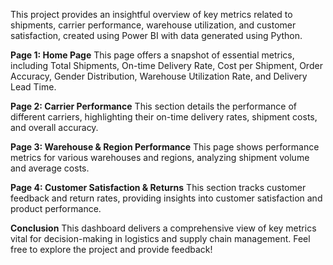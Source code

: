 This project provides an insightful overview of key metrics related to shipments, carrier performance, warehouse utilization, and customer satisfaction, 
created using Power BI with data generated using Python.

**Page 1: Home Page**
This page offers a snapshot of essential metrics, including Total Shipments, On-time Delivery Rate, Cost per Shipment, Order Accuracy, 
Gender Distribution, Warehouse Utilization Rate, and Delivery Lead Time.

**Page 2: Carrier Performance**
This section details the performance of different carriers, highlighting their on-time delivery rates, shipment costs, and overall accuracy.

**Page 3: Warehouse & Region Performance**
This page shows performance metrics for various warehouses and regions, analyzing shipment volume and average costs.

**Page 4: Customer Satisfaction & Returns**
This section tracks customer feedback and return rates, providing insights into customer satisfaction and product performance.

**Conclusion**
This dashboard delivers a comprehensive view of key metrics vital for decision-making in logistics and supply chain management. 
Feel free to explore the project and provide feedback!
